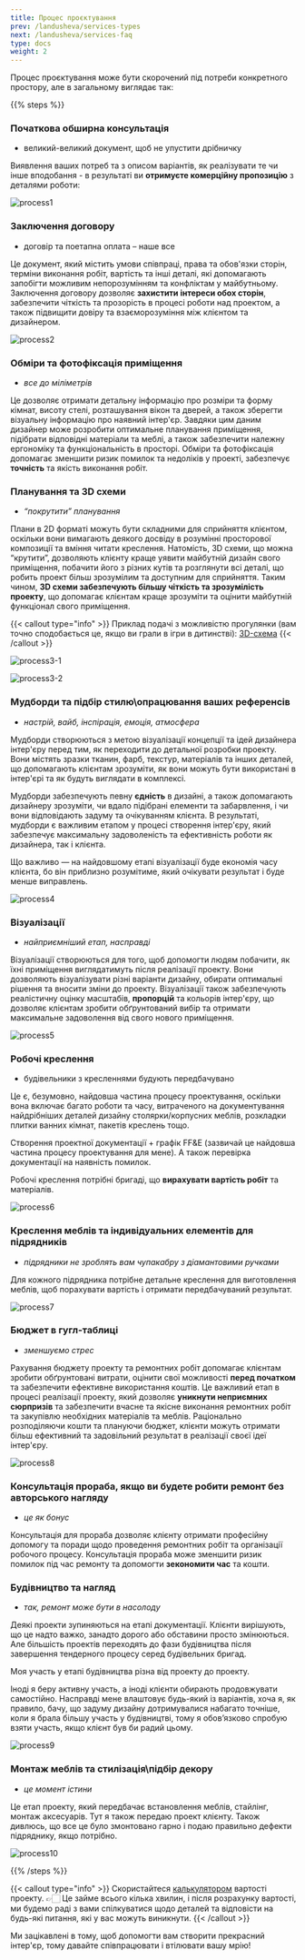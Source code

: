 ```yaml
---
title: Процес проєктування
prev: /landusheva/services-types
next: /landusheva/services-faq
type: docs
weight: 2
---
```


Процес проєктування може бути скорочений під потреби конкретного простору, але в загальному виглядає так:

{{% steps %}}

### Початкова обширна консультація

- великий-великий документ, щоб не упустити дрібничку

Виявлення ваших потреб та з описом варіантів, як реалізувати те чи інше вподобання - в результаті ви **отримуєте комерційну пропозицію** з деталями роботи:

![process1](process1.jpg)

### Заключення договору

- договір та поетапна оплата – наше все

Це документ, який містить умови співпраці, права та обов'язки сторін, терміни виконання робіт, вартість та інші деталі, які допомагають запобігти можливим непорозумінням та конфліктам у майбутньому. Заключення договору дозволяє **захистити інтереси обох сторін**, забезпечити чіткість та прозорість в процесі роботи над проектом, а також підвищити довіру та взаєморозуміння між клієнтом та дизайнером.

![process2](process2.jpg)

### Обміри та фотофіксація приміщення

- *все до міліметрів*

Це дозволяє отримати детальну інформацію про розміри та форму кімнат, висоту стелі, розташування вікон та дверей, а також зберегти візуальну інформацію про наявний інтер'єр. Завдяки цим даним дизайнер може розробити оптимальне планування приміщення, підібрати відповідні матеріали та меблі, а також забезпечити належну ергономіку та функціональність в просторі. Обміри та фотофіксація допомагає зменшити ризик помилок та недоліків у проекті, забезпечує **точність** та якість виконання робіт.

### Планування та 3D схеми

- *“покрутити” планування*

Плани в 2D форматі можуть бути складними для сприйняття клієнтом, оскільки вони вимагають деякого досвіду в розумінні просторової композиції та вміння читати креслення. Натомість, 3D схеми, що можна “крутити”, дозволяють клієнту краще уявити майбутній дизайн свого приміщення, побачити його з різних кутів та розглянути всі деталі, що робить проект більш зрозумілим та доступним для сприйняття. Таким чином, **3D схеми забезпечують більшу чіткість та зрозумілість проекту**, що допомагає клієнтам краще зрозуміти та оцінити майбутній функціонал свого приміщення.

{{< callout type="info" >}}
  Приклад подачі з можливістю прогулянки (вам точно сподобається це, якщо ви грали в ігри в дитинстві): [3D-схема](https://viewer.autodesk.com/id/dXJuOmFkc2sub2JqZWN0czpvcy5vYmplY3Q6YTM2MHZpZXdlci90MTY3Nzg1OTk3MTA1N181MWUyZjk5Ni05YTI4LTQ5NzctYWFjNS1mNmU4YzFjNWNhNTNfMTY3Nzg1OTk3MTA1OC5ydnQ?sheetId=ZmVjZDc1ZTMtYzJjZS1hMDkwLWJlODgtOTc2OGU2MDEyZDA3)
{{< /callout >}}

![process3-1](process3.jpg)

![process3-2](process3-2.jpg)

### Мудборди та підбір стилю\опрацювання ваших референсів

- *настрій, вайб, інспірація, емоція, атмосфера*

Мудборди створюються з метою візуалізації концепції та ідей дизайнера інтер'єру перед тим, як переходити до детальної розробки проекту. Вони містять зразки тканин, фарб, текстур, матеріалів та інших деталей, що допомагають клієнтам зрозуміти, як вони можуть бути використані в інтер'єрі та як будуть виглядати в комплексі. 

Мудборди забезпечують певну **єдність** в дизайні, а також допомагають дизайнеру зрозуміти, чи вдало підібрані елементи та забарвлення, і чи вони відповідають задуму та очікуванням клієнта. В результаті, мудборди є важливим етапом у процесі створення інтер'єру, який забезпечує максимальну задоволеність та ефективність роботи як дизайнера, так і клієнта. 

Що важливо — на найдовшому етапі візуалізації буде економія часу клієнта, бо він приблизно розумітиме, який очікувати результат і буде менше виправлень.

![process4](process4.jpg)

### Візуалізації

- *найприємніший етап, насправді*

Візуалізації створюються для того, щоб допомогти людям побачити, як їхні приміщення виглядатимуть після реалізації проекту. Вони дозволяють візуалізувати різні варіанти дизайну, обирати оптимальні рішення та вносити зміни до проекту. 
Візуалізації також забезпечують реалістичну оцінку масштабів, **пропорцій** та кольорів інтер'єру, що дозволяє клієнтам зробити обґрунтований вибір та отримати максимальне задоволення від свого нового приміщення.

![process5](process5.jpg)

### Робочі креслення

- будівельники з кресленнями будують передбачувано

Це є, безумовно, найдовша частина процесу проектування, оскільки вона включає багато роботи та часу, витраченого на документування найдрібніших деталей дизайну столярки/корпусних меблів, розкладки плитки ванних кімнат, пакетів креслень тощо.

Створення проектної документації + графік FF&E (зазвичай це найдовша частина процесу проектування для мене). А також перевірка документації на наявність помилок.

Робочі креслення потрібні бригаді, що **вирахувати вартість робіт** та матеріалів.

![process6](process6.jpg)

### Креслення меблів та індивідуальних елементів для підрядників

- *підрядники не зроблять вам чупакабру з діамантовими ручками*

Для кожного підрядника потрібне детальне креслення для виготовлення меблів, щоб порахувати вартість і отримати передбачуваний результат.

![process7](process7.jpg)

### Бюджет в гугл-таблиці

- *зменшуємо стрес*

Рахування бюджету проекту та ремонтних робіт допомагає клієнтам зробити обґрунтовані витрати, оцінити свої можливості **перед початком** та забезпечити ефективне використання коштів. Це важливий етап в процесі реалізації проекту, який дозволяє **уникнути неприємних сюрпризів** та забезпечити вчасне та якісне виконання ремонтних робіт та закупівлю необхідних матеріалів та меблів. Раціонально розподіляючи кошти та плануючи бюджет, клієнти можуть отримати більш ефективний та задовільний результат в реалізації своєї ідеї інтер'єру.

![process8](process8.jpg)

### Консультація прораба, якщо ви будете робити ремонт без авторського нагляду

- *це як бонус*

Консультація для прораба дозволяє клієнту отримати професійну допомогу та поради щодо проведення ремонтних робіт та організації робочого процесу. Консультація прораба може зменшити ризик помилок під час ремонту та допомогти **зекономити час** та кошти.

### Будівництво та нагляд

- *так, ремонт може бути в насолоду*

Деякі проекти зупиняються на етапі документації. Клієнти вирішують, що це надто важко, занадто дорого або обставини просто змінюються. Але більшість проектів переходять до фази будівництва після завершення тендерного процесу серед будівельних бригад.

Моя участь у етапі будівництва різна від проекту до проекту.

Іноді я беру активну участь, а іноді клієнти обирають продовжувати самостійно. Насправді мене влаштовує будь-який із варіантів, хоча я, як правило, бачу, що задуму дизайну дотримувалися набагато точніше, коли я брала більшу участь у будівництві, тому я обов’язково спробую взяти участь, якщо клієнт був би радий цьому.

![process9](process9.jpg)

### Монтаж меблів та стилізація\підбір декору

- *це момент істини*

Це етап проекту, який передбачає встановлення меблів, стайлінг, монтаж аксесуарів. Тут я також передаю проект клієнту. Також дивлюсь, що все це було змонтовано гарно і подаю правильно дефекти підряднику, якщо потрібно.

![process10](process10.jpg)

{{% /steps %}}

{{< callout type="info" >}}
  Скористайтеся [калькулятором](https://docs.google.com/forms/d/e/1FAIpQLSdtwOh-XofTjNgdkxX6vuzRzd3YYa8LeoNbvqIE8EiBJ5PQjQ/viewform) вартості проекту. 👉🏻 Це займе всього кілька хвилин, і після розрахунку вартості, ми будемо раді з вами спілкуватися щодо деталей та відповісти на будь-які питання, які у вас можуть виникнути.
{{< /callout >}}

Ми зацікавлені в тому, щоб допомогти вам створити прекрасний інтер'єр, тому давайте співпрацювати і втілювати вашу мрію!